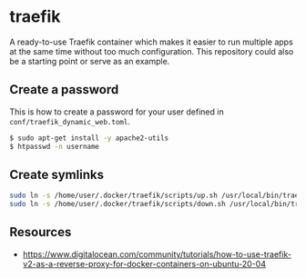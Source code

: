 # traefik

A ready-to-use Traefik container which makes it easier to run multiple apps at the same time
without too much configuration. This repository could also be a starting point or serve as
an example.

## Create a password

This is how to create a password for your user defined in ``conf/traefik_dynamic_web.toml``.

```sh
$ sudo apt-get install -y apache2-utils
$ htpasswd -n username
```

## Create symlinks

```sh
sudo ln -s /home/user/.docker/traefik/scripts/up.sh /usr/local/bin/traefik-up
sudo ln -s /home/user/.docker/traefik/scripts/down.sh /usr/local/bin/traefik-down
```

## Resources

- https://www.digitalocean.com/community/tutorials/how-to-use-traefik-v2-as-a-reverse-proxy-for-docker-containers-on-ubuntu-20-04
